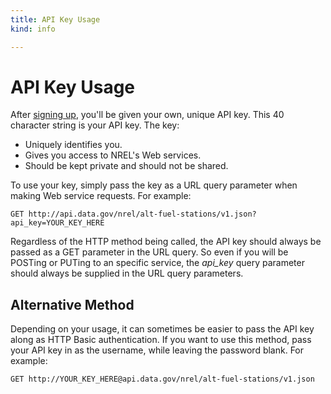 ```yaml
---
title: API Key Usage
kind: info

---
```


# API Key Usage

After [signing up](/signup), you'll be given your own, unique API key. This 40 character string is your API key. The key:

- Uniquely identifies you.
- Gives you access to NREL's Web services.
- Should be kept private and should not be shared.

To use your key, simply pass the key as a URL query parameter when making Web service requests. For example:

`GET http://api.data.gov/nrel/alt-fuel-stations/v1.json?api_key=YOUR_KEY_HERE`

Regardless of the HTTP method being called, the API key should always be passed as a GET parameter in the URL query. So even if you will be POSTing or PUTing to an specific service, the *api_key* query parameter should always be supplied in the URL query parameters.

## Alternative Method

Depending on your usage, it can sometimes be easier to pass the API key along as HTTP Basic authentication. If you want to use this method, pass your API key in as the username, while leaving the password blank. For example:

`GET http://YOUR_KEY_HERE@api.data.gov/nrel/alt-fuel-stations/v1.json`
